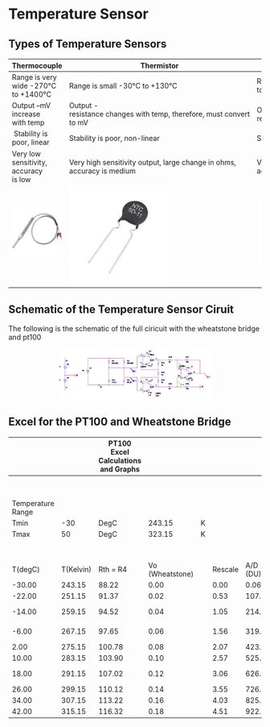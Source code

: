 # Temperature Sensor

## Types of Temperature Sensors

| **Thermocouple**                                        | **Thermistor**                                                          | **PT100**                                 |
| ------------------------------------------------------- | ----------------------------------------------------------------------- | ----------------------------------------- |
| Range is very wide -270°C to +1400°C                    | Range is small -30°C to +130°C                                          | Range is medium -200°C to +850°C          |
| Output –mV increase with temp                           | Output -resistance changes with temp, therefore, must convert to mV     | Output resistance increases linearly      |
|  Stability is poor, linear                              | Stability is poor, non-linear                                           | Stability is good, linear                 |
| Very low sensitivity, accuracy is low                   | Very high sensitivity output, large change in ohms, accuracy is medium  | Very high sensitivity , accuracy is high  |
| <img src="images/Thermocouple.jpg" alt="Thermocouple">  | <img src="images/Thermistor.png" alt="Thermistor">                      | <img src="images/PT100.png" alt="PT100">  |

## Schematic of the Temperature Sensor Ciruit

The following is the schematic of the full ciricuit with the wheatstone bridge and pt100

<p align="center">
    <img src="images/schematic.PNG" width="60%">
</p>

## Excel for the PT100 and Wheatstone Bridge

|                   |           | PT100 Excel Calculations and Graphs |                 |     |         |          |     |             |                       |                     |           |
| ----------------- | --------- | ----------------------------------- | --------------- | --- | ------- | -------- | --- | ----------- | --------------------- | ------------------- | --------- |
|                   |           |                                     |                 |     |         |          |     |             |                       |                     |           |
|                   |           |                                     |                 |     |         |          |     |             | WheatStone Properties |                     |           |
| Temperature Range |           |                                     |                 |     |         |          |     | Vs          | R1                    | R2                  | R3        |
| Tmin              | -30       | DegC                                | 243.15          | K   |         |          |     | 4.71        | 505.8                 | 505.8               | 88.22     |
| Tmax              | 50        | DegC                                | 323.15          | K   |         |          |     | Ro          | a                     | b                   | c         |
|                   |           |                                     |                 |     |         |          |     | 1.00E+02    | 3.91E-03              | -5.78E-07           | -4.18E-12 |
| T(degC)           | T(Kelvin) | Rth = R4                            | Vo (Wheatstone) |     | Rescale | A/D (DU) |     |             |                       |                     |           |
| -30.00            | 243.15    | 88.22                               | 0.00            |     | 0.00    | 0.06     |     |             |                       |                     |           |
| -22.00            | 251.15    | 91.37                               | 0.02            |     | 0.53    | 107.86   |     |             |                       |                     |           |
| -14.00            | 259.15    | 94.52                               | 0.04            |     | 1.05    | 214.28   |     |             | A/D Properties        |                     |           |
| -6.00             | 267.15    | 97.65                               | 0.06            |     | 1.56    | 319.32   |     | Vin range   | No.bits               | Arduino Sensitivity |           |
| 2.00              | 275.15    | 100.78                              | 0.08            |     | 2.07    | 423.03   |     | 5           | 10                    | 204.6               |           |
| 10.00             | 283.15    | 103.90                              | 0.10            |     | 2.57    | 525.44   |     |             |                       |                     |           |
| 18.00             | 291.15    | 107.02                              | 0.12            |     | 3.06    | 626.58   |     |             | Amplifier Properties  |                     |           |
| 26.00             | 299.15    | 110.12                              | 0.14            |     | 3.55    | 726.46   |     | Gain        | R1                    | R2                  | Rg        |
| 34.00             | 307.15    | 113.22                              | 0.16            |     | 4.03    | 825.13   |     | 24.89554462 | 2k                    | 10k                 | 1k        |
| 42.00             | 315.15    | 116.32                              | 0.18            |     | 4.51    | 922.60   |     |             |                       |                     |           |
